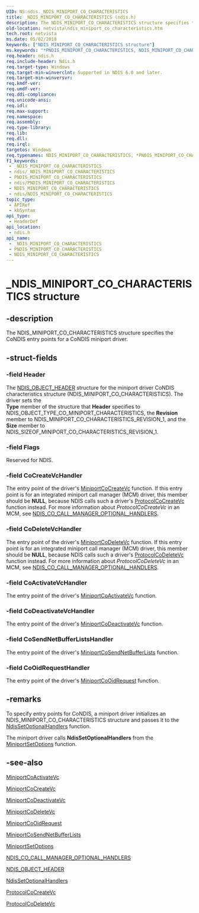 ```yaml
---
UID: NS:ndis._NDIS_MINIPORT_CO_CHARACTERISTICS
title: _NDIS_MINIPORT_CO_CHARACTERISTICS (ndis.h)
description: The NDIS_MINIPORT_CO_CHARACTERISTICS structure specifies the CoNDIS entry points for a CoNDIS miniport driver.
old-location: netvista\ndis_miniport_co_characteristics.htm
tech.root: netvista
ms.date: 05/02/2018
keywords: ["NDIS_MINIPORT_CO_CHARACTERISTICS structure"]
ms.keywords: "*PNDIS_MINIPORT_CO_CHARACTERISTICS, NDIS_MINIPORT_CO_CHARACTERISTICS, NDIS_MINIPORT_CO_CHARACTERISTICS structure [Network Drivers Starting with Windows Vista], PNDIS_MINIPORT_CO_CHARACTERISTICS, PNDIS_MINIPORT_CO_CHARACTERISTICS structure pointer [Network Drivers Starting with Windows Vista], _NDIS_MINIPORT_CO_CHARACTERISTICS, condis_structures_ref_148c0384-32c9-4d21-bab8-66b839ee75a6.xml, ndis/NDIS_MINIPORT_CO_CHARACTERISTICS, ndis/PNDIS_MINIPORT_CO_CHARACTERISTICS, netvista.ndis_miniport_co_characteristics"
req.header: ndis.h
req.include-header: Ndis.h
req.target-type: Windows
req.target-min-winverclnt: Supported in NDIS 6.0 and later.
req.target-min-winversvr: 
req.kmdf-ver: 
req.umdf-ver: 
req.ddi-compliance: 
req.unicode-ansi: 
req.idl: 
req.max-support: 
req.namespace: 
req.assembly: 
req.type-library: 
req.lib: 
req.dll: 
req.irql: 
targetos: Windows
req.typenames: NDIS_MINIPORT_CO_CHARACTERISTICS, *PNDIS_MINIPORT_CO_CHARACTERISTICS
f1_keywords:
 - _NDIS_MINIPORT_CO_CHARACTERISTICS
 - ndis/_NDIS_MINIPORT_CO_CHARACTERISTICS
 - PNDIS_MINIPORT_CO_CHARACTERISTICS
 - ndis/PNDIS_MINIPORT_CO_CHARACTERISTICS
 - NDIS_MINIPORT_CO_CHARACTERISTICS
 - ndis/NDIS_MINIPORT_CO_CHARACTERISTICS
topic_type:
 - APIRef
 - kbSyntax
api_type:
 - HeaderDef
api_location:
 - ndis.h
api_name:
 - _NDIS_MINIPORT_CO_CHARACTERISTICS
 - PNDIS_MINIPORT_CO_CHARACTERISTICS
 - NDIS_MINIPORT_CO_CHARACTERISTICS
---
```


# _NDIS_MINIPORT_CO_CHARACTERISTICS structure


## -description

The NDIS_MINIPORT_CO_CHARACTERISTICS structure specifies the CoNDIS entry points for a CoNDIS
  miniport driver.

## -struct-fields

### -field Header

The 
     <a href="/windows-hardware/drivers/ddi/objectheader/ns-objectheader-ndis_object_header">NDIS_OBJECT_HEADER</a> structure for the
     miniport driver CoNDIS characteristics structure (NDIS_MINIPORT_CO_CHARACTERISTICS). The driver sets the     
     <b>Type</b> member of the structure that 
     <b>Header</b> specifies to NDIS_OBJECT_TYPE_CO_MINIPORT_CHARACTERISTICS, the 
     <b>Revision</b> member to NDIS_MINIPORT_CO_CHARACTERISTICS_REVISION_1, and the 
     <b>Size</b> member to NDIS_SIZEOF_MINIPORT_CO_CHARACTERISTICS_REVISION_1.

### -field Flags

Reserved for NDIS.

### -field CoCreateVcHandler

The entry point of the driver's 
     <a href="/windows-hardware/drivers/ddi/ndis/nc-ndis-miniport_co_create_vc">MiniportCoCreateVc</a> function. If
     this entry point is for an integrated miniport call manager (MCM) driver, this member should be <b>NULL</b>,
     because NDIS calls such a driver's 
     <a href="/windows-hardware/drivers/ddi/ndis/nc-ndis-protocol_co_create_vc">ProtocolCoCreateVc</a> function
     instead. For more information about 
     <i>ProtocolCoCreateVc</i> in an MCM, see 
     <a href="/windows-hardware/drivers/ddi/ndis/ns-ndis-_ndis_co_call_manager_optional_handlers">
     NDIS_CO_CALL_MANAGER_OPTIONAL_HANDLERS</a>.

### -field CoDeleteVcHandler

The entry point of the driver's 
     <a href="/windows-hardware/drivers/ddi/ndis/nc-ndis-miniport_co_delete_vc">MiniportCoDeleteVc</a> function. If
     this entry point is for an integrated miniport call manager (MCM) driver, this member should be <b>NULL</b>,
     because NDIS calls such a driver's 
     <a href="/windows-hardware/drivers/ddi/ndis/nc-ndis-protocol_co_delete_vc">ProtocolCoDeleteVc</a> function
     instead. For more information about 
     <i>ProtocolCoDeleteVc</i> in an MCM, see 
     <a href="/windows-hardware/drivers/ddi/ndis/ns-ndis-_ndis_co_call_manager_optional_handlers">
     NDIS_CO_CALL_MANAGER_OPTIONAL_HANDLERS</a>.

### -field CoActivateVcHandler

The entry point of the driver's 
     <a href="/windows-hardware/drivers/ddi/ndis/nc-ndis-miniport_co_activate_vc">
     MiniportCoActivateVc</a> function.

### -field CoDeactivateVcHandler

The entry point of the driver's 
     <a href="/windows-hardware/drivers/ddi/ndis/nc-ndis-miniport_co_deactivate_vc">
     MiniportCoDeactivateVc</a> function.

### -field CoSendNetBufferListsHandler

The entry point of the driver's 
     <a href="/windows-hardware/drivers/ddi/ndis/nc-ndis-miniport_co_send_net_buffer_lists">
     MiniportCoSendNetBufferLists</a> function.

### -field CoOidRequestHandler

The entry point of the driver's 
     <a href="/windows-hardware/drivers/ddi/ndis/nc-ndis-miniport_co_oid_request">
     MiniportCoOidRequest</a> function.

## -remarks

To specify entry points for CoNDIS, a miniport driver initializes an NDIS_MINIPORT_CO_CHARACTERISTICS
    structure and passes it to the 
    <a href="/windows-hardware/drivers/ddi/ndis/nf-ndis-ndissetoptionalhandlers">
    NdisSetOptionalHandlers</a> function.

The miniport driver calls 
    <b>NdisSetOptionalHandlers</b> from the 
    <a href="/windows-hardware/drivers/ddi/ndis/nc-ndis-set_options">MiniportSetOptions</a> function.

## -see-also

<a href="/windows-hardware/drivers/ddi/ndis/nc-ndis-miniport_co_activate_vc">MiniportCoActivateVc</a>



<a href="/windows-hardware/drivers/ddi/ndis/nc-ndis-miniport_co_create_vc">MiniportCoCreateVc</a>



<a href="/windows-hardware/drivers/ddi/ndis/nc-ndis-miniport_co_deactivate_vc">MiniportCoDeactivateVc</a>



<a href="/windows-hardware/drivers/ddi/ndis/nc-ndis-miniport_co_delete_vc">MiniportCoDeleteVc</a>



<a href="/windows-hardware/drivers/ddi/ndis/nc-ndis-miniport_co_oid_request">MiniportCoOidRequest</a>



<a href="/windows-hardware/drivers/ddi/ndis/nc-ndis-miniport_co_send_net_buffer_lists">
   MiniportCoSendNetBufferLists</a>



<a href="/windows-hardware/drivers/ddi/ndis/nc-ndis-set_options">MiniportSetOptions</a>



<a href="/windows-hardware/drivers/ddi/ndis/ns-ndis-_ndis_co_call_manager_optional_handlers">
   NDIS_CO_CALL_MANAGER_OPTIONAL_HANDLERS</a>



<a href="/windows-hardware/drivers/ddi/objectheader/ns-objectheader-ndis_object_header">NDIS_OBJECT_HEADER</a>



<a href="/windows-hardware/drivers/ddi/ndis/nf-ndis-ndissetoptionalhandlers">NdisSetOptionalHandlers</a>



<a href="/windows-hardware/drivers/ddi/ndis/nc-ndis-protocol_co_create_vc">ProtocolCoCreateVc</a>



<a href="/windows-hardware/drivers/ddi/ndis/nc-ndis-protocol_co_delete_vc">ProtocolCoDeleteVc</a>

